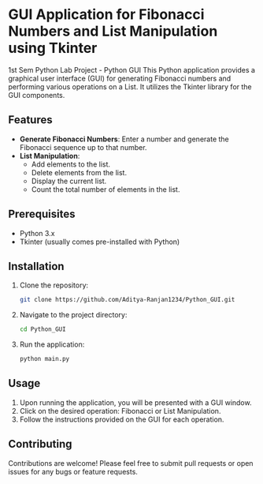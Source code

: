# GUI Application for Fibonacci Numbers and List Manipulation using Tkinter

1st Sem Python Lab Project - Python GUI
This Python application provides a graphical user interface (GUI) for generating Fibonacci numbers and performing various operations on a List. It utilizes the Tkinter library for the GUI components.

## Features

- **Generate Fibonacci Numbers**: Enter a number and generate the Fibonacci sequence up to that number.
- **List Manipulation**:
  - Add elements to the list.
  - Delete elements from the list.
  - Display the current list.
  - Count the total number of elements in the list.

## Prerequisites

- Python 3.x
- Tkinter (usually comes pre-installed with Python)

## Installation

1. Clone the repository:

    ```bash
    git clone https://github.com/Aditya-Ranjan1234/Python_GUI.git
    ```

2. Navigate to the project directory:

    ```bash
    cd Python_GUI
    ```

3. Run the application:

    ```bash
    python main.py
    ```

## Usage

1. Upon running the application, you will be presented with a GUI window.
2. Click on the desired operation: Fibonacci or List Manipulation.
3. Follow the instructions provided on the GUI for each operation.

## Contributing

Contributions are welcome! Please feel free to submit pull requests or open issues for any bugs or feature requests.


